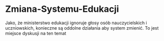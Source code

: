 # Zmiana-Systemu-Edukacji
Jako, że ministerstwo edukacji ignoruje głosy osób nauczycielskich i uczniowskich, konieczne są oddolne działania aby system zmienić. To jest miejsce dyskusji na ten temat
